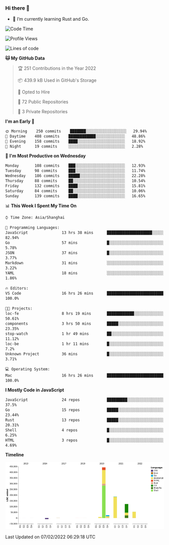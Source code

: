 ### Hi there 👋

- 🌱 I’m currently learning Rust and Go.

<!--START_SECTION:waka-->
![Code Time](http://img.shields.io/badge/Code%20Time-201%20hrs%2022%20mins-blue)

![Profile Views](http://img.shields.io/badge/Profile%20Views-1-blue)

![Lines of code](https://img.shields.io/badge/From%20Hello%20World%20I%27ve%20Written-837%20Thousand%20lines%20of%20code-blue)

**🐱 My GitHub Data** 

> 🏆 251 Contributions in the Year 2022
 > 
> 📦 439.9 kB Used in GitHub's Storage 
 > 
> 💼 Opted to Hire
 > 
> 📜 72 Public Repositories 
 > 
> 🔑 3 Private Repositories  
 > 
**I'm an Early 🐤** 

```text
🌞 Morning    250 commits    ███████░░░░░░░░░░░░░░░░░░   29.94% 
🌆 Daytime    408 commits    ████████████░░░░░░░░░░░░░   48.86% 
🌃 Evening    158 commits    ████░░░░░░░░░░░░░░░░░░░░░   18.92% 
🌙 Night      19 commits     ░░░░░░░░░░░░░░░░░░░░░░░░░   2.28%

```
📅 **I'm Most Productive on Wednesday** 

```text
Monday       108 commits    ███░░░░░░░░░░░░░░░░░░░░░░   12.93% 
Tuesday      98 commits     ███░░░░░░░░░░░░░░░░░░░░░░   11.74% 
Wednesday    186 commits    █████░░░░░░░░░░░░░░░░░░░░   22.28% 
Thursday     88 commits     ██░░░░░░░░░░░░░░░░░░░░░░░   10.54% 
Friday       132 commits    ████░░░░░░░░░░░░░░░░░░░░░   15.81% 
Saturday     84 commits     ██░░░░░░░░░░░░░░░░░░░░░░░   10.06% 
Sunday       139 commits    ████░░░░░░░░░░░░░░░░░░░░░   16.65%

```


📊 **This Week I Spent My Time On** 

```text
⌚︎ Time Zone: Asia/Shanghai

💬 Programming Languages: 
JavaScript               13 hrs 38 mins      ████████████████████░░░░░   82.94% 
Go                       57 mins             █░░░░░░░░░░░░░░░░░░░░░░░░   5.78% 
JSON                     37 mins             █░░░░░░░░░░░░░░░░░░░░░░░░   3.77% 
Markdown                 31 mins             ░░░░░░░░░░░░░░░░░░░░░░░░░   3.22% 
YAML                     18 mins             ░░░░░░░░░░░░░░░░░░░░░░░░░   1.86%

🔥 Editors: 
VS Code                  16 hrs 26 mins      █████████████████████████   100.0%

🐱‍💻 Projects: 
loc-fe                   8 hrs 19 mins       ████████████░░░░░░░░░░░░░   50.61% 
components               3 hrs 50 mins       █████░░░░░░░░░░░░░░░░░░░░   23.35% 
stop-watch               1 hr 49 mins        ██░░░░░░░░░░░░░░░░░░░░░░░   11.12% 
loc-be                   1 hr 11 mins        █░░░░░░░░░░░░░░░░░░░░░░░░   7.2% 
Unknown Project          36 mins             █░░░░░░░░░░░░░░░░░░░░░░░░   3.71%

💻 Operating System: 
Mac                      16 hrs 26 mins      █████████████████████████   100.0%

```

**I Mostly Code in JavaScript** 

```text
JavaScript               24 repos            █████████░░░░░░░░░░░░░░░░   37.5% 
Go                       15 repos            █████░░░░░░░░░░░░░░░░░░░░   23.44% 
Rust                     13 repos            █████░░░░░░░░░░░░░░░░░░░░   20.31% 
Shell                    4 repos             █░░░░░░░░░░░░░░░░░░░░░░░░   6.25% 
HTML                     3 repos             █░░░░░░░░░░░░░░░░░░░░░░░░   4.69%

```


**Timeline**

![Chart not found](https://raw.githubusercontent.com/elton/elton/main/charts/bar_graph.png) 


 Last Updated on 07/02/2022 06:29:18 UTC
<!--END_SECTION:waka-->

<!--
**elton/elton** is a ✨ _special_ ✨ repository because its `README.md` (this file) appears on your GitHub profile.

Here are some ideas to get you started:

- 🔭 I’m currently working on ...
- 🌱 I’m currently learning ...
- 👯 I’m looking to collaborate on ...
- 🤔 I’m looking for help with ...
- 💬 Ask me about ...
- 📫 How to reach me: ...
- 😄 Pronouns: ...
- ⚡ Fun fact: ...
-->
